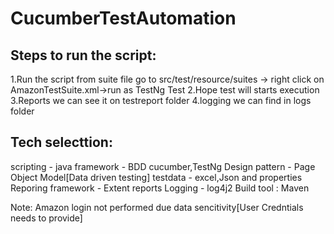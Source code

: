 # CucumberTestAutomation

Steps to run the script:
------------------------
1.Run the script from suite file
go to src/test/resource/suites -> right click on AmazonTestSuite.xml->run as TestNg Test
2.Hope test will starts execution
3.Reports we can see it on testreport folder
4.logging we can find in logs folder

Tech selecttion:
----------------
scripting - java
framework - BDD cucumber,TestNg
Design pattern - Page Object Model[Data driven testing]
testdata - excel,Json and properties
Reporing framework - Extent reports
Logging - log4j2
Build tool : Maven

Note: Amazon login not performed due data sencitivity[User Credntials needs to provide]
